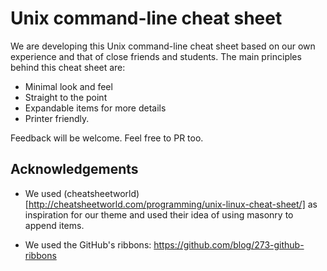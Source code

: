 Unix command-line cheat sheet
===

We are developing this Unix command-line cheat sheet based on our own
experience and that of close friends and students. The main principles
behind this cheat sheet are:

* Minimal look and feel
* Straight to the point
* Expandable items for more details
* Printer friendly.

Feedback will be welcome. Feel free to PR too.


Acknowledgements
---

* We used
  (cheatsheetworld)[http://cheatsheetworld.com/programming/unix-linux-cheat-sheet/]
  as inspiration for our theme and used their idea of using masonry to append items.

* We used the GitHub's ribbons: https://github.com/blog/273-github-ribbons
